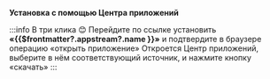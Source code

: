
**Установка с помощью Центра приложений**

:::info В три клика :blush:
Перейдите по ссылке <a :href="'appstream://' + $frontmatter?.appstream?.id">установить **«{{$frontmatter?.appstream?.name }}»**</a> и подтвердите в браузере операцию «открыть приложение» Откроется Центр приложений, выберите в нём cоответствующий источник, и нажмите кнопку «скачать»
::: 